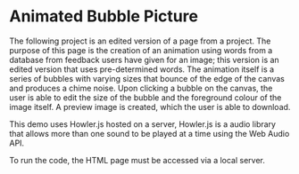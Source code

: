 # Animated Bubble Picture

The following project is an edited version of a page from a project. The purpose of this page is the creation of an animation using words from a database from feedback users have given for an image; this version is an edited version that uses pre-determined words. The animation itself is a series of bubbles with varying sizes that bounce of the edge of the canvas and produces a chime noise. Upon clicking a bubble on the canvas, the user is able to edit the size of the bubble and the foreground colour of the image itself. A preview image is created, which the user is able to download.

This demo uses Howler.js hosted on a server, Howler.js is a audio library that allows more than one sound to be played at a time using the Web Audio API.

To run the code, the HTML page must be accessed via a local server.

